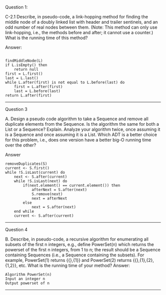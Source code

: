 Question 1:

C-2.1 Describe, in pseudo-code, a link-hopping method for finding the middle node of a doubly linked list with header and trailer sentinels, and an odd number of real nodes between them. (Note: This method can only use link-hopping, i.e., the methods before and after; it cannot use a counter.) What is the running time of this method?

Answer:

```pseudo

findMiddleNode(L)
if L.isEmpty() then
    return null
first = L.first()
last = L.last()
while L.after(first) is not equal to L.before(last) do
    first = L.after(first)
    last = L.before(last)
return L.after(first)

```

---

Question 3

A. Design a pseudo code algorithm to take a Sequence and remove all duplicate elements from the Sequence. Is the algorithm the same for both a List or a Sequence? Explain. Analyze your algorithm twice, once assuming it is a Sequence and once assuming it is a List. Which ADT is a better choice for this problem, i.e., does one version have a better big-O running time over the other?

Answer

```pseudo
removeDuplicates(S)
current <- S.first()
while !S.isLast(current) do
    next <- S.after(current)
    while !S.isLast(next) do
        if(next.element() == current.element()) then
            afterNext = S.after(next)
            S.remove(next)
            next = afterNext
        else
            next = S.after(next)
    end while
    current <- S.after(current)

```

---

Question 4

B. Describe, in pseudo-code, a recursive algorithm for enumerating all subsets of the first n integers, e.g., define PowerSet(n) which returns the powerset of the first n integers, from 1 to n; the result should be a Sequence containing Sequences (i.e., a Sequence containing the subsets). For example, PowerSet(1) returns {{},{1}} and PowerSet(2) returns {{},{1},{2},{1,2}}, etc. What is the running time of your method?
Answer:

```
Algorithm PowerSet(n)
Input an integer n
Output powerset of n
```

---
